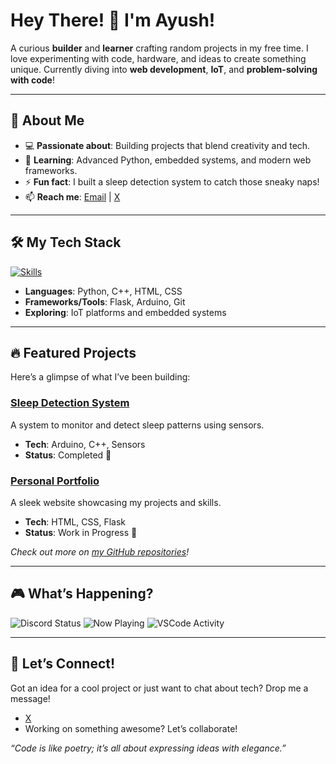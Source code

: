 # Hey There! 👋 I'm Ayush!

A curious **builder** and **learner** crafting random projects in my free time. I love experimenting with code, hardware, and ideas to create something unique. Currently diving into **web development**, **IoT**, and **problem-solving with code**!

---

## 🚀 About Me
- 💻 **Passionate about**: Building projects that blend creativity and tech.
- 🌱 **Learning**: Advanced Python, embedded systems, and modern web frameworks.
- ⚡ **Fun fact**: I built a sleep detection system to catch those sneaky naps!
- 📫 **Reach me**: [Email](ninjabeastyy24@gmail.com) | [X](https://x.com/leuwenhoek)

---

## 🛠️ My Tech Stack
[![Skills](https://skillicons.dev/icons?i=arduino,html,css,python,cpp,flask,git)](https://skillicons.dev)

- **Languages**: Python, C++, HTML, CSS
- **Frameworks/Tools**: Flask, Arduino, Git
- **Exploring**: IoT platforms and embedded systems

---

## 🔥 Featured Projects
Here’s a glimpse of what I’ve been building:

### [Sleep Detection System](https://github.com/yourusername/sleep-detection-system)
A system to monitor and detect sleep patterns using sensors.
- **Tech**: Arduino, C++, Sensors
- **Status**: Completed 🎉

### [Personal Portfolio](https://github.com/yourusername/portfolio)
A sleek website showcasing my projects and skills.
- **Tech**: HTML, CSS, Flask
- **Status**: Work in Progress 🚧

*Check out more on [my GitHub repositories](https://github.com/leuwenhoek?tab=repositories)!*


---

## 🎮 What’s Happening?
![Discord Status](https://nocache.advaith.workers.dev?url=https://img.shields.io/endpoint?url=https://dev.discordprofiles.me/api/badge/status/276544649148235776?simple=true)
![Now Playing](https://nocache.advaith.workers.dev?url=https://img.shields.io/endpoint?url=https://dev.discordprofiles.me/api/badge/playing/276544649148235776)
![VSCode Activity](https://nocache.advaith.workers.dev?url=https://img.shields.io/endpoint?url=https://dev.discordprofiles.me/api/badge/vscode/276544649148235776)

---

## 🤝 Let’s Connect!
Got an idea for a cool project or just want to chat about tech? Drop me a message!
- [X](https://x.com/leuwenhoek)
- Working on something awesome? Let’s collaborate!

*“Code is like poetry; it’s all about expressing ideas with elegance.”*
